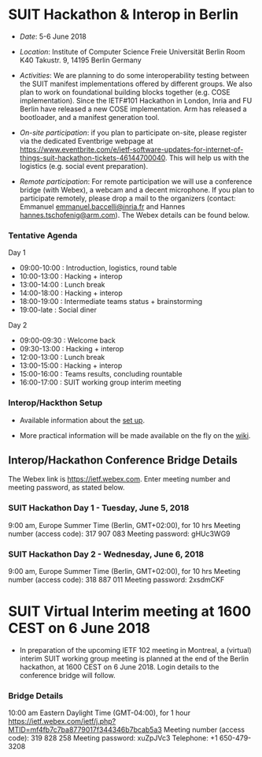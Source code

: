 # SUIT Hackathon & Interop in Berlin

- *Date*: 5-6 June 2018

- *Location*:
	Institute of Computer Science 
	Freie Universität Berlin 
	Room K40 
	Takustr. 9, 
	14195 Berlin 
	Germany

- *Activities*: 
We are planning to do some interoperability testing between the SUIT manifest implementations offered by different groups. We also plan to work on foundational building blocks together (e.g. COSE implementation). Since the IETF#101 Hackathon in London, Inria and FU Berlin have released a new COSE implementation. Arm has released a bootloader, and a manifest generation tool.

- *On-site participation*: if you plan to participate on-site, please register via the dedicated Eventbrige webpage at https://www.eventbrite.com/e/ietf-software-updates-for-internet-of-things-suit-hackathon-tickets-46144700040. This will help us with the logistics (e.g. social event preparation). 

- *Remote participation*:
	For remote participation we will use a conference bridge (with Webex), a webcam and a decent microphone. If you plan to participate remotely, please drop a mail to the organizers (contact: Emmanuel <emmanuel.baccelli@inria.fr> and Hannes <hannes.tschofenig@arm.com>). The Webex details can be found below. 

### Tentative Agenda
Day 1 
 - 09:00-10:00 : Introduction, logistics, round table 
 - 10:00-13:00 : Hacking + interop 
 - 13:00-14:00 : Lunch break
 - 14:00-18:00 : Hacking + interop
 - 18:00-19:00 : Intermediate teams status + brainstorming
 - 19:00-late : Social diner

Day 2
 - 09:00-09:30 : Welcome back
 - 09:30-13:00 : Hacking + interop
 - 12:00-13:00 : Lunch break
 - 13:00-15:00 : Hacking + interop
 - 15:00-16:00 : Teams results, concluding rountable
 - 16:00-17:00 : SUIT working group interim meeting


### Interop/Hackthon Setup
- Available information about the [set up](https://github.com/suit-wg/Hackathon-Interim-Berlin/wiki/Interop-Setup).

- More practical information will be made available on the fly on the [wiki](https://github.com/suit-wg/Hackathon-Interim-Berlin/wiki).

## Interop/Hackathon Conference Bridge Details

The Webex link is https://ietf.webex.com. Enter meeting number and meeting password, as stated below. 

### SUIT Hackathon Day 1 - Tuesday, June 5, 2018
9:00 am,  Europe Summer Time (Berlin, GMT+02:00), for 10 hrs
Meeting number (access code): 317 907 083
Meeting password: gHUc3WG9

### SUIT Hackathon Day 2 - Wednesday, June 6, 2018
9:00 am,  Europe Summer Time (Berlin, GMT+02:00), for 10 hrs
Meeting number (access code): 318 887 011
Meeting password: 2xsdmCKF

# SUIT Virtual Interim meeting at 1600 CEST on 6 June 2018
- In preparation of the upcoming IETF 102 meeting in Montreal, a (virtual) interim SUIT working group meeting is planned at the end of the Berlin hackathon, at 1600 CEST on 6 June 2018. Login details to the conference bridge will follow. 

### Bridge Details
10:00 am Eastern Daylight Time (GMT-04:00), for 1 hour
https://ietf.webex.com/ietf/j.php?MTID=mf4fb7c7ba8779017f344346b7bcab5a3
Meeting number (access code): 319 828 258
Meeting password: xuZpJVc3
Telephone: +1 650-479-3208

